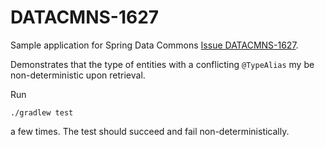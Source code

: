 # DATACMNS-1627

Sample application for Spring Data Commons [Issue DATACMNS-1627](https://jira.spring.io/projects/DATACMNS/issues/DATACMNS-1627).

Demonstrates that the type of entities with a conflicting `@TypeAlias` my be non-deterministic upon retrieval.

Run

```
./gradlew test
```

a few times. The test should succeed and fail non-deterministically.
